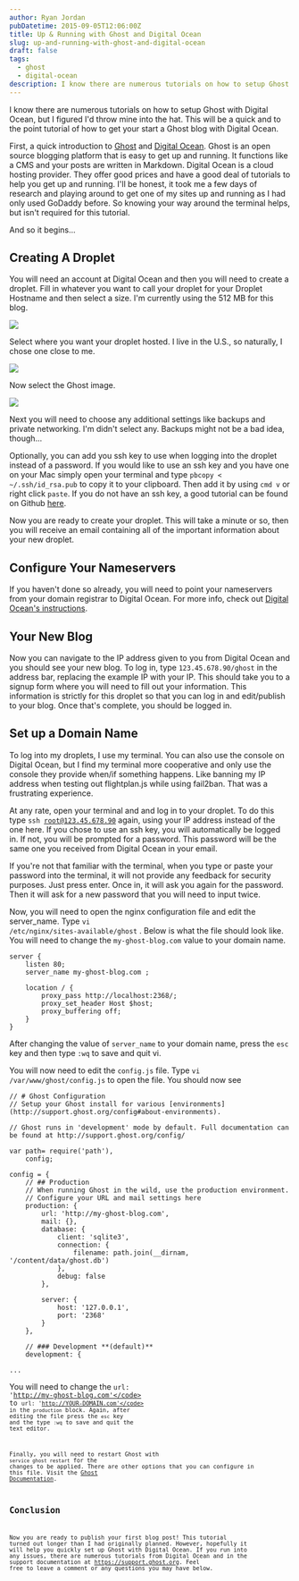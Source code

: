 ```yaml
---
author: Ryan Jordan
pubDatetime: 2015-09-05T12:06:00Z
title: Up & Running with Ghost and Digital Ocean
slug: up-and-running-with-ghost-and-digital-ocean
draft: false
tags:
  - ghost
  - digital-ocean
description: I know there are numerous tutorials on how to setup Ghost with Digital Ocean, but I figured I'd throw mine into the hat. This will be a quick and to the point tutorial of how to get your start a Ghost blog with Digital Ocean.
---
```


I know there are numerous tutorials on how to setup Ghost with Digital Ocean, but I figured I'd throw mine into the hat. This will be a quick and to the point tutorial of how to get your start a Ghost blog with Digital Ocean.

First, a quick introduction to [Ghost](https://ghost.org) and [Digital Ocean](https://www.digitalocean.com/). Ghost is an open source blogging platform that is easy to get up and running. It functions like a CMS and your posts are written in Markdown. Digital Ocean is a cloud hosting provider. They offer good prices and have a good deal of tutorials to help you get up and running. I'll be honest, it took me a few days of research and playing around to get one of my sites up and running as I had only used GoDaddy before. So knowing your way around the terminal helps, but isn't required for this tutorial.

<!--more-->

And so it begins...

## Creating A Droplet

You will need an account at Digital Ocean and then you will need to create a droplet. Fill in whatever you want to call your droplet for your Droplet Hostname and then select a size. I'm currently using the 512 MB for this blog.

![](@assets/images/DigitalOcean_Control_Panel.png)

Select where you want your droplet hosted. I live in the U.S., so naturally, I chose one close to me.

![](@assets/images/DigitalOcean_Control_Panel-2.png)

Now select the Ghost image.

![](@assets/images/DigitalOcean_Control_Panel_and_root_personal-blog____-_ssh_-_88-42.png)

Next you will need to choose any additional settings like backups and private networking. I'm didn't select any. Backups might not be a bad idea, though...

Optionally, you can add you ssh key to use when logging into the droplet instead of a password. If you would like to use an ssh key and you have one on your Mac simply open your terminal and type <code class="language-none">pbcopy < ~/.ssh/id_rsa.pub</code> to copy it to your clipboard. Then add it by using <code class="language-none">cmd v</code> or right click <code class="language-none">paste</code>. If you do not have an ssh key, a good tutorial can be found on Github [here](https://help.github.com/articles/generating-ssh-keys/).

Now you are ready to create your droplet. This will take a minute or so, then you will receive an email containing all of the important information about your new droplet.

## Configure Your Nameservers

If you haven't done so already, you will need to point your nameservers from your domain registrar to Digital Ocean. For more info, check out [Digital Ocean's instructions](https://www.digitalocean.com/community/tutorials/how-to-set-up-a-host-name-with-digitalocean).

## Your New Blog

Now you can navigate to the IP address given to you from Digital Ocean and you should see your new blog. To log in, type <code class="language-none">123.45.678.90/ghost</code> in the address bar, replacing the example IP with your IP. This should take you to a signup form where you will need to fill out your information. This information is strictly for this droplet so that you can log in and edit/publish to your blog. Once that's complete, you should be logged in.

## Set up a Domain Name

To log into my droplets, I use my terminal. You can also use the console on Digital Ocean, but I find my terminal more cooperative and only use the console they provide when/if something happens. Like banning my IP address when testing out flightplan.js while using fail2ban. That was a frustrating experience.

At any rate, open your terminal and and log in to your droplet. To do this type <code class="language-none">ssh root@123.45.678.90</code> again, using your IP address instead of the one here. If you chose to use an ssh key, you will automatically be logged in. If not, you will be prompted for a password. This password will be the same one you received from Digital Ocean in your email.

If you're not that familiar with the terminal, when you type or paste your password into the terminal, it will not provide any feedback for security purposes. Just press enter. Once in, it will ask you again for the password. Then it will ask for a new password that you will need to input twice.

Now, you will need to open the nginx configuration file and edit the server_name. Type <code class="language-none">vi /etc/nginx/sites-available/ghost</code> . Below is what the file should look like. You will need to change the <code class="language-none">my-ghost-blog.com</code> value to your domain name.

```nginx
server {
    listen 80;
    server_name my-ghost-blog.com ;

    location / {
        proxy_pass http://localhost:2368/;
        proxy_set_header Host $host;
        proxy_buffering off;
    }
}
```

After changing the value of <code class="language-nginx">server_name</code> to your domain name, press the <code class="language-none">esc</code> key and then type <code class="language-none">:wq</code> to save and quit vi.

You will now need to edit the <code class="language-none">config.js</code> file. Type <code class="language-none">vi /var/www/ghost/config.js</code> to open the file. You should now see

```nginx
// # Ghost Configuration
// Setup your Ghost install for various [environments](http://support.ghost.org/config#about-environments).

// Ghost runs in 'development' mode by default. Full documentation can be found at http://support.ghost.org/config/

var path= require('path'),
    config;

config = {
    // ## Production
    // When running Ghost in the wild, use the production environment.
    // Configure your URL and mail settings here
    production: {
        url: 'http://my-ghost-blog.com',
        mail: {},
        database: {
            client: 'sqlite3',
            connection: {
                filename: path.join(__dirnam, '/content/data/ghost.db')
            },
            debug: false
        },

        server: {
            host: '127.0.0.1',
            port: '2368'
        }
    },

    // ### Development **(default)**
    development: {

...
```

You will need to change the <code class="language-javascript">url: 'http://my-ghost-blog.com'</code> to <code class="language-javascript">url: 'http://YOUR-DOMAIN.com'</code> in the <code class="language-none">production</code> block. Again, after editing the file press the <code class="language-none">esc</code> key and the type <code class="language-none">:wq</code> to save and quit the text editor.

Finally, you will need to restart Ghost with <code class="language-nginx">service ghost restart</code> for the changes to be applied. There are other options that you can configure in this file. Visit the [Ghost Documentation](https://support.ghost.org/config/).

## Conclusion

Now you are ready to publish your first blog post! This tutorial turned out longer than I had originally planned. However, hopefully it will help you quickly set up Ghost with Digital Ocean. If you run into any issues, there are numerous tutorials from Digital Ocean and in the support documentation at https://support.ghost.org. Feel free to leave a comment or any questions you may have below.
